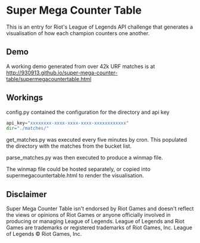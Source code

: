 # Super Mega Counter Table

This is an entry for Riot's League of Legends API challenge that generates a visualisation of how each champion counters one another.

## Demo

A working demo generated from over 42k URF matches is at http://930913.github.io/super-mega-counter-table/supermegacountertable.html

## Workings

config.py contained the configuration for the directory and api key
```python
api_key="xxxxxxxx-xxxx-xxxx-xxxx-xxxxxxxxxxxx"
dir="./matches/"
```

get_matches.py was executed every five minutes by cron. This populated the directory with the matches from the bucket list.

parse_matches.py was then executed to produce a winmap file.

The winmap file could be hosted separately, or copied into supermegacountertable.html to render the visualisation.

## Disclaimer

Super Mega Counter Table isn't endorsed by Riot Games and doesn't reflect the views or opinions of Riot Games or anyone officially involved in producing or managing League of Legends. League of Legends and Riot Games are trademarks or registered trademarks of Riot Games, Inc. League of Legends © Riot Games, Inc.
